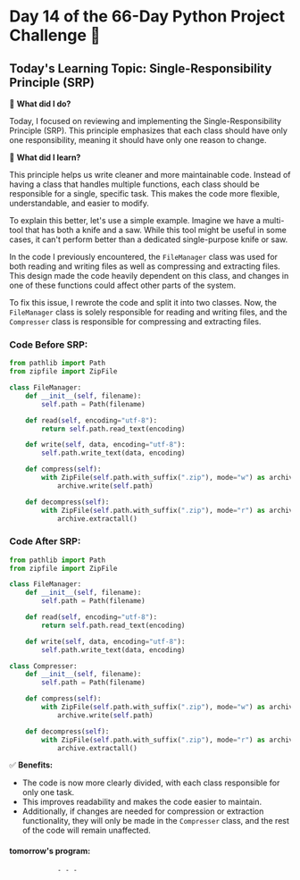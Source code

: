 
# Day 14 of the 66-Day Python Project Challenge 📅

## Today's Learning Topic: Single-Responsibility Principle (SRP)

🎯 **What did I do?**

Today, I focused on reviewing and implementing the Single-Responsibility Principle (SRP). This principle emphasizes that each class should have only one responsibility, meaning it should have only one reason to change.

🔑 **What did I learn?**

This principle helps us write cleaner and more maintainable code. Instead of having a class that handles multiple functions, each class should be responsible for a single, specific task. This makes the code more flexible, understandable, and easier to modify.

To explain this better, let's use a simple example. Imagine we have a multi-tool that has both a knife and a saw. While this tool might be useful in some cases, it can't perform better than a dedicated single-purpose knife or saw.

In the code I previously encountered, the `FileManager` class was used for both reading and writing files as well as compressing and extracting files. This design made the code heavily dependent on this class, and changes in one of these functions could affect other parts of the system.

To fix this issue, I rewrote the code and split it into two classes. Now, the `FileManager` class is solely responsible for reading and writing files, and the `Compresser` class is responsible for compressing and extracting files.

### Code Before SRP:

```python
from pathlib import Path
from zipfile import ZipFile

class FileManager:
    def __init__(self, filename):
        self.path = Path(filename)

    def read(self, encoding="utf-8"):
        return self.path.read_text(encoding)

    def write(self, data, encoding="utf-8"):
        self.path.write_text(data, encoding)

    def compress(self):
        with ZipFile(self.path.with_suffix(".zip"), mode="w") as archive:
            archive.write(self.path)

    def decompress(self):
        with ZipFile(self.path.with_suffix(".zip"), mode="r") as archive:
            archive.extractall()
```

### Code After SRP:

```python
from pathlib import Path
from zipfile import ZipFile

class FileManager:
    def __init__(self, filename):
        self.path = Path(filename)

    def read(self, encoding="utf-8"):
        return self.path.read_text(encoding)

    def write(self, data, encoding="utf-8"):
        self.path.write_text(data, encoding)

class Compresser:
    def __init__(self, filename):
        self.path = Path(filename)

    def compress(self):
        with ZipFile(self.path.with_suffix(".zip"), mode="w") as archive:
            archive.write(self.path)

    def decompress(self):
        with ZipFile(self.path.with_suffix(".zip"), mode="r") as archive:
            archive.extractall()
```

✅ **Benefits:**

- The code is now more clearly divided, with each class responsible for only one task.
- This improves readability and makes the code easier to maintain.
- Additionally, if changes are needed for compression or extraction functionality, they will only be made in the `Compresser` class, and the rest of the code will remain unaffected.

#### tomorrow's program:
                - - -